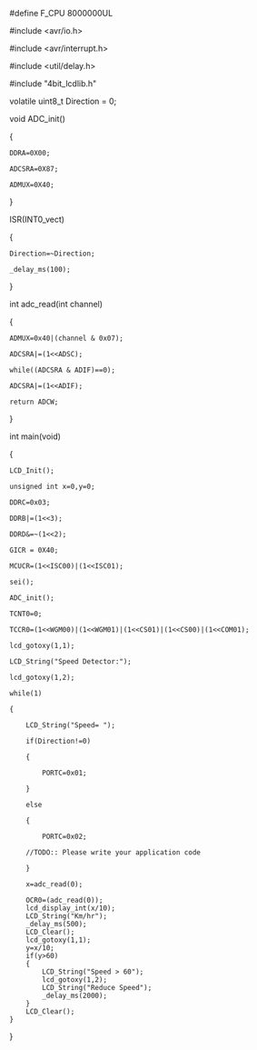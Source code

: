 
#define F_CPU 8000000UL

#include <avr/io.h>

#include <avr/interrupt.h>

#include <util/delay.h>

#include "4bit_lcdlib.h"

volatile uint8_t Direction = 0; 



void ADC_init()

{

	DDRA=0X00;
	
	ADCSRA=0X87;
	
	ADMUX=0X40;
	
}

ISR(INT0_vect)

{

	Direction=~Direction;
	
	_delay_ms(100);
	
}

int adc_read(int channel)

{

	ADMUX=0x40|(channel & 0x07);
	
	ADCSRA|=(1<<ADSC);
	
	while((ADCSRA & ADIF)==0);
	
	ADCSRA|=(1<<ADIF);
	
	return ADCW;
	
}

int main(void)

{

	LCD_Init();
	
	unsigned int x=0,y=0;
	
	DDRC=0x03;
	
	DDRB|=(1<<3);
	
	DDRD&=~(1<<2);
	
	GICR = 0X40;
	
	MCUCR=(1<<ISC00)|(1<<ISC01);
	
	sei();
	
	ADC_init();
	
	TCNT0=0;
	
	TCCR0=(1<<WGM00)|(1<<WGM01)|(1<<CS01)|(1<<CS00)|(1<<COM01);
	
	lcd_gotoxy(1,1);
	
	LCD_String("Speed Detector:");
	
	lcd_gotoxy(1,2);
	
    while(1)
    
    {
    
		LCD_String("Speed= ");
		
		if(Direction!=0)
		
		{
		
			PORTC=0x01;
			
		}
		
		else
		
		{
		
			PORTC=0x02;
			
        //TODO:: Please write your application code 
	
		}
		
		x=adc_read(0);
		
		OCR0=(adc_read(0));		
		lcd_display_int(x/10);
		LCD_String("Km/hr");
		_delay_ms(500);
		LCD_Clear();
		lcd_gotoxy(1,1);
		y=x/10;
		if(y>60)
		{
			LCD_String("Speed > 60");
			lcd_gotoxy(1,2);
			LCD_String("Reduce Speed");
			_delay_ms(2000);
		}			
		LCD_Clear();
    }
}
